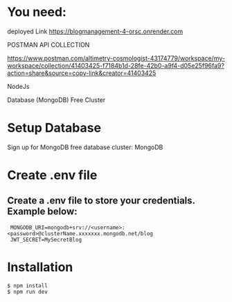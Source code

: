 # You need:
  deployed Link https://blogmanagement-4-orsc.onrender.com

  
  POSTMAN API COLLECTION   
  
  https://www.postman.com/altimetry-cosmologist-43174779/workspace/my-workspace/collection/41403425-f7184b1d-28fe-42b0-a9f4-d05e25f96fa9?action=share&source=copy-link&creator=41403425
  
  
  NodeJs
  
  Database (MongoDB) Free Cluster
  
# Setup Database
  Sign up for MongoDB free database cluster: MongoDB
  
# Create .env file
 ## Create a .env file to store your credentials. Example below:
     MONGODB_URI=mongodb+srv://<username>:<password>@clusterName.xxxxxxx.mongodb.net/blog
     JWT_SECRET=MySecretBlog
# Installation
    $ npm install
    $ npm run dev
